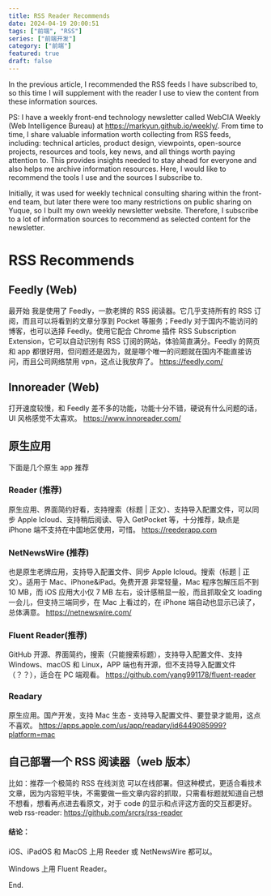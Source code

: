 ```yaml
---
title: RSS Reader Recommends
date: 2024-04-19 20:00:51
tags: ["前端", "RSS"]
series: ["前端开发"]
category: ["前端"]
featured: true
draft: false
---
```


In the previous article, I recommended the RSS feeds I have subscribed to, so this time I will supplement with the reader I use to view the content from these information sources.

<!--more-->

PS: I have a weekly front-end technology newsletter called WebCIA Weekly (Web Intelligence Bureau) at https://markyun.github.io/weekly/. From time to time, I share valuable information worth collecting from RSS feeds, including: technical articles, product design, viewpoints, open-source projects, resources and tools, key news, and all things worth paying attention to. This provides insights needed to stay ahead for everyone and also helps me archive information resources. Here, I would like to recommend the tools I use and the sources I subscribe to.

Initially, it was used for weekly technical consulting sharing within the front-end team, but later there were too many restrictions on public sharing on Yuque, so I built my own weekly newsletter website. Therefore, I subscribe to a lot of information sources to recommend as selected content for the newsletter.

# RSS Recommends

## Feedly (Web)

最开始 我是使用了 Feedly，一款老牌的 RSS 阅读器。它几乎支持所有的 RSS 订阅，而且可以将看到的文章分享到 Pocket 等服务；Feedly 对于国内不能访问的博客，也可以选择 Feedly。使用它配合 Chrome 插件 RSS Subscription Extension，它可以自动识别有 RSS 订阅的网站，体验简直满分。Feedly 的网页和 app 都很好用，但问题还是因为，就是哪个唯一的问题就在国内不能直接访问，而且公司网络禁用 vpn，这点让我放弃了。
https://feedly.com/

## Innoreader (Web)

打开速度较慢，和 Feedly 差不多的功能，功能十分不错，硬说有什么问题的话，UI 风格感觉不太喜欢。
https://www.innoreader.com/

## 原生应用

下面是几个原生 app 推荐

### Reader (推荐)

原生应用、界面简约好看，支持搜索（标题 | 正文）、支持导入配置文件，可以同步 Apple Icloud、支持稍后阅读、导入 GetPocket 等，十分推荐，缺点是 iPhone 端不支持在中国地区使用，可惜。
https://reederapp.com

### NetNewsWire (推荐)

也是原生老牌应用，支持导入配置文件、同步 Apple Icloud。搜索（标题 | 正文）。适用于 Mac、iPhone&iPad。免费开源 非常轻量，Mac 程序包解压后不到 10 MB，而 iOS 应用大小仅 7 MB 左右，设计感稍显一般，而且抓取全文 loading 一会儿，但支持三端同步，在 Mac 上看过的，在 iPhone 端自动也显示已读了，总体满意。
https://netnewswire.com/

### Fluent Reader(推荐)

GitHub 开源、界面简约，搜索（只能搜索标题），支持导入配置文件、支持 Windows、macOS 和 Linux，APP 端也有开源，但不支持导入配置文件（？？），适合在 PC 端观看。
https://github.com/yang991178/fluent-reader

### Readary

原生应用。国产开发，支持 Mac 生态 - 支持导入配置文件、要登录才能用，这点不喜欢。
https://apps.apple.com/us/app/readary/id6449085999?platform=mac

## 自己部署一个 RSS 阅读器（web 版本）

比如：推荐一个极简的 RSS 在线浏览
可以在线部署。但这种模式，更适合看技术文章，因为内容短平快，不需要做一些文章内容的抓取，只需看标题就知道自己想不想看，想看再点进去看原文，对于 code 的显示和点评这方面的交互都更好。
web rss-reader: https://github.com/srcrs/rss-reader

#### 结论：

iOS、iPadOS 和 MacOS 上用 Reeder 或 NetNewsWire 都可以。

Windows 上用 Fluent Reader。

End.